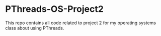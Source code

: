 # PThreads-OS-Project2
This repo contains all code related to project 2 for my operating systems class about using PThreads.
